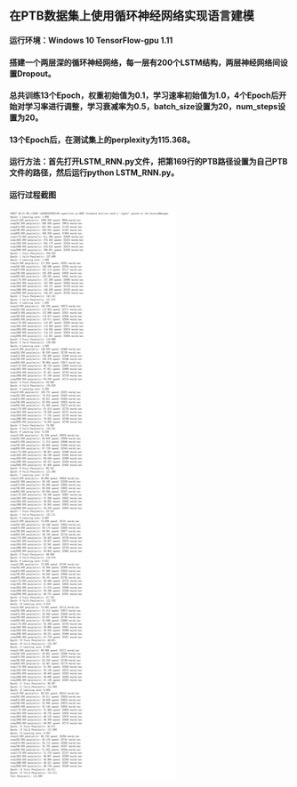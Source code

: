 ## 在PTB数据集上使用循环神经网络实现语言建模

#### 运行环境：Windows 10  TensorFlow-gpu 1.11

#### 搭建一个两层深的循环神经网络，每一层有200个LSTM结构，两层神经网络间设置Dropout。

#### 总共训练13个Epoch，权重初始值为0.1，学习速率初始值为1.0，4个Epoch后开始对学习率进行调整，学习衰减率为0.5，batch_size设置为20，num_steps设置为20。

#### 13个Epoch后，在测试集上的perplexity为115.368。

#### 运行方法：首先打开LSTM_RNN.py文件，把第169行的PTB路径设置为自己PTB文件的路径，然后运行python LSTM_RNN.py。


#### 运行过程截图
![](https://github.com/zetionclement/LSTM_RNN/blob/master/LSTM_RNN%E6%88%AA%E5%9B%BE.png)
